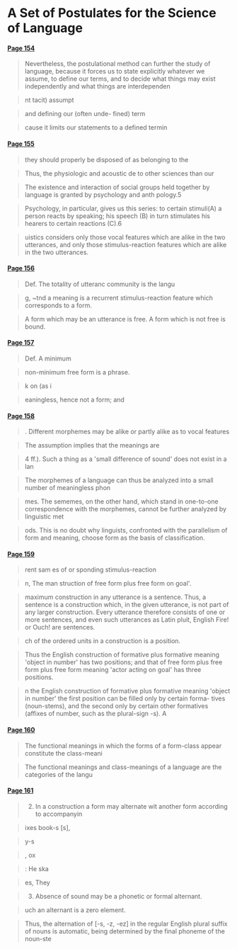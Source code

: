 # A Set of Postulates for the Science of Language


#### [Page 154](highlights://07_Bloomfield#page=2)

> Nevertheless, the postulational method can further the study of
> language, because it forces us to state explicitly whatever we
> assume, to define our terms, and to decide what things may exist
> independently and what things are interdependen

> nt tacit) assumpt

> and defining our (often unde- fined) term

> cause it limits our statements to a defined termin

#### [Page 155](highlights://07_Bloomfield#page=3)

> they should properly be disposed of as belonging to the

> Thus, the physiologic and acoustic de to other sciences than our

> The existence and interaction of social groups held together by
> language is granted by psychology and anth pology.5

> Psychology, in particular, gives us this series: to certain
> stimuli(A) a person reacts by speaking; his speech (B) in turn
> stimulates his hearers to certain reactions (C).6

> uistics considers only those vocal features which are alike in
> the two utterances, and only those stimulus-reaction features
> which are alike in the two utterances.

#### [Page 156](highlights://07_Bloomfield#page=4)

> Def. The totality of utteranc community is the langu

> g, ~tnd a meaning is a recurrent stimulus-reaction feature which
> corresponds to a form.

> A form which may be an utterance is free. A form which is not
> free is bound.

#### [Page 157](highlights://07_Bloomfield#page=5)

> Def. A minimum

> non-minimum free form is a phrase.

> k on (as i

> eaningless, hence not a form; and

#### [Page 158](highlights://07_Bloomfield#page=6)

> . Different morphemes may be alike or partly alike as to vocal
> features

> The assumption implies that the meanings are

> 4 ff.). Such a thing as a 'small difference of sound' does not
> exist in a lan

> The morphemes of a language can thus be analyzed into a small
> number of meaningless phon

> mes. The sememes, on the other hand, which stand in one-to-one
> correspondence with the morphemes, cannot be further analyzed by
> linguistic met

> ods. This is no doubt why linguists, confronted with the
> parallelism of form and meaning, choose form as the basis of
> classification.

#### [Page 159](highlights://07_Bloomfield#page=7)

> rent sam es of or sponding stimulus-reaction

> n, The man struction of free form plus free form on goal'.

> maximum construction in any utterance is a sentence. Thus, a
> sentence is a construction which, in the given utterance, is not
> part of any larger construction. Every utterance therefore
> consists of one or more sentences, and even such utterances as
> Latin pluit, English Fire! or Ouch! are sentences.

> ch of the ordered units in a construction is a position.

> Thus the English construction of formative plus formative
> meaning 'object in number' has two positions; and that of free
> form plus free form plus free form meaning 'actor acting on
> goal' has three positions.

> n the English construction of formative plus formative meaning
> 'object in number' the first position can be filled only by
> certain forma- tives (noun-stems), and the second only by
> certain other formatives (affixes of number, such as the
> plural-sign -s). A

#### [Page 160](highlights://07_Bloomfield#page=8)

> The functional meanings in which the forms of a form-class
> appear constitute the class-meani

> The functional meanings and class-meanings of a language are the
> categories of the langu

#### [Page 161](highlights://07_Bloomfield#page=9)

> 2. In a construction a form may alternate wit another form
> according to accompanyin

> ixes book-s [s],

> y-s

> , ox

> : He ska

> es, They

> 3. Absence of sound may be a phonetic or formal alternant.

> uch an alternant is a zero element.

> Thus, the alternation of [-s, -z, -ez] in the regular English
> plural suffix of nouns is automatic, being determined by the
> final phoneme of the noun-ste



